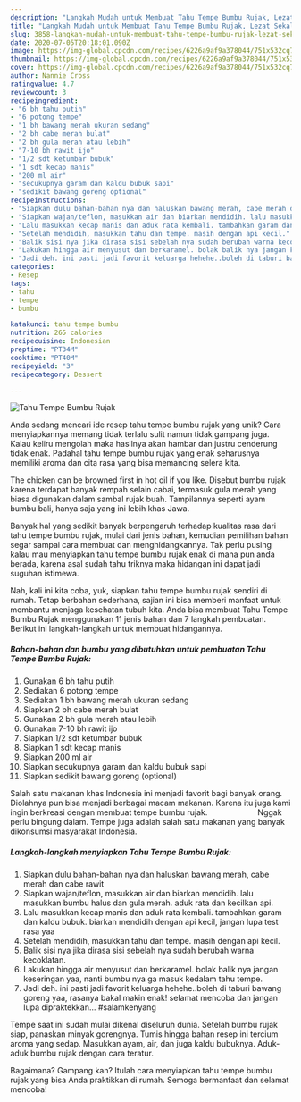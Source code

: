 ```yaml
---
description: "Langkah Mudah untuk Membuat Tahu Tempe Bumbu Rujak, Lezat Sekali"
title: "Langkah Mudah untuk Membuat Tahu Tempe Bumbu Rujak, Lezat Sekali"
slug: 3858-langkah-mudah-untuk-membuat-tahu-tempe-bumbu-rujak-lezat-sekali
date: 2020-07-05T20:18:01.090Z
image: https://img-global.cpcdn.com/recipes/6226a9af9a378044/751x532cq70/tahu-tempe-bumbu-rujak-foto-resep-utama.jpg
thumbnail: https://img-global.cpcdn.com/recipes/6226a9af9a378044/751x532cq70/tahu-tempe-bumbu-rujak-foto-resep-utama.jpg
cover: https://img-global.cpcdn.com/recipes/6226a9af9a378044/751x532cq70/tahu-tempe-bumbu-rujak-foto-resep-utama.jpg
author: Nannie Cross
ratingvalue: 4.7
reviewcount: 3
recipeingredient:
- "6 bh tahu putih"
- "6 potong tempe"
- "1 bh bawang merah ukuran sedang"
- "2 bh cabe merah bulat"
- "2 bh gula merah atau lebih"
- "7-10 bh rawit ijo"
- "1/2 sdt ketumbar bubuk"
- "1 sdt kecap manis"
- "200 ml air"
- "secukupnya garam dan kaldu bubuk sapi"
- "sedikit bawang goreng optional"
recipeinstructions:
- "Siapkan dulu bahan-bahan nya dan haluskan bawang merah, cabe merah dan cabe rawit"
- "Siapkan wajan/teflon, masukkan air dan biarkan mendidih. lalu masukkan bumbu halus dan gula merah. aduk rata dan kecilkan api."
- "Lalu masukkan kecap manis dan aduk rata kembali. tambahkan garam dan kaldu bubuk. biarkan mendidih dengan api kecil, jangan lupa test rasa yaa"
- "Setelah mendidih, masukkan tahu dan tempe. masih dengan api kecil."
- "Balik sisi nya jika dirasa sisi sebelah nya sudah berubah warna kecoklatan."
- "Lakukan hingga air menyusut dan berkaramel. bolak balik nya jangan keseringan yaa, nanti bumbu nya ga masuk kedalam tahu tempe."
- "Jadi deh. ini pasti jadi favorit keluarga hehehe..boleh di taburi bawang goreng yaa, rasanya bakal makin enak! selamat mencoba dan jangan lupa dipraktekkan... #salamkenyang"
categories:
- Resep
tags:
- tahu
- tempe
- bumbu

katakunci: tahu tempe bumbu 
nutrition: 265 calories
recipecuisine: Indonesian
preptime: "PT34M"
cooktime: "PT40M"
recipeyield: "3"
recipecategory: Dessert

---
```



![Tahu Tempe Bumbu Rujak](https://img-global.cpcdn.com/recipes/6226a9af9a378044/751x532cq70/tahu-tempe-bumbu-rujak-foto-resep-utama.jpg)

Anda sedang mencari ide resep tahu tempe bumbu rujak yang unik? Cara menyiapkannya memang tidak terlalu sulit namun tidak gampang juga. Kalau keliru mengolah maka hasilnya akan hambar dan justru cenderung tidak enak. Padahal tahu tempe bumbu rujak yang enak seharusnya memiliki aroma dan cita rasa yang bisa memancing selera kita.

The chicken can be browned first in hot oil if you like. Disebut bumbu rujak karena terdapat banyak rempah selain cabai, termasuk gula merah yang biasa digunakan dalam sambal rujak buah. Tampilannya seperti ayam bumbu bali, hanya saja yang ini lebih khas Jawa.

Banyak hal yang sedikit banyak berpengaruh terhadap kualitas rasa dari tahu tempe bumbu rujak, mulai dari jenis bahan, kemudian pemilihan bahan segar sampai cara membuat dan menghidangkannya. Tak perlu pusing kalau mau menyiapkan tahu tempe bumbu rujak enak di mana pun anda berada, karena asal sudah tahu triknya maka hidangan ini dapat jadi suguhan istimewa.


Nah, kali ini kita coba, yuk, siapkan tahu tempe bumbu rujak sendiri di rumah. Tetap berbahan sederhana, sajian ini bisa memberi manfaat untuk membantu menjaga kesehatan tubuh kita. Anda bisa membuat Tahu Tempe Bumbu Rujak menggunakan 11 jenis bahan dan 7 langkah pembuatan. Berikut ini langkah-langkah untuk membuat hidangannya.

<!--inarticleads1-->

##### Bahan-bahan dan bumbu yang dibutuhkan untuk pembuatan Tahu Tempe Bumbu Rujak:

1. Gunakan 6 bh tahu putih
1. Sediakan 6 potong tempe
1. Sediakan 1 bh bawang merah ukuran sedang
1. Siapkan 2 bh cabe merah bulat
1. Gunakan 2 bh gula merah atau lebih
1. Gunakan 7-10 bh rawit ijo
1. Siapkan 1/2 sdt ketumbar bubuk
1. Siapkan 1 sdt kecap manis
1. Siapkan 200 ml air
1. Siapkan secukupnya garam dan kaldu bubuk sapi
1. Siapkan sedikit bawang goreng (optional)


Salah satu makanan khas Indonesia ini menjadi favorit bagi banyak orang. Diolahnya pun bisa menjadi berbagai macam makanan. Karena itu juga kami ingin berkreasi dengan membuat tempe bumbu rujak. ⠀⠀⠀⠀⠀⠀⠀⠀ Nggak perlu bingung dalam. Tempe juga adalah salah satu makanan yang banyak dikonsumsi masyarakat Indonesia. 

<!--inarticleads2-->

##### Langkah-langkah menyiapkan Tahu Tempe Bumbu Rujak:

1. Siapkan dulu bahan-bahan nya dan haluskan bawang merah, cabe merah dan cabe rawit
1. Siapkan wajan/teflon, masukkan air dan biarkan mendidih. lalu masukkan bumbu halus dan gula merah. aduk rata dan kecilkan api.
1. Lalu masukkan kecap manis dan aduk rata kembali. tambahkan garam dan kaldu bubuk. biarkan mendidih dengan api kecil, jangan lupa test rasa yaa
1. Setelah mendidih, masukkan tahu dan tempe. masih dengan api kecil.
1. Balik sisi nya jika dirasa sisi sebelah nya sudah berubah warna kecoklatan.
1. Lakukan hingga air menyusut dan berkaramel. bolak balik nya jangan keseringan yaa, nanti bumbu nya ga masuk kedalam tahu tempe.
1. Jadi deh. ini pasti jadi favorit keluarga hehehe..boleh di taburi bawang goreng yaa, rasanya bakal makin enak! selamat mencoba dan jangan lupa dipraktekkan... #salamkenyang


Tempe saat ini sudah mulai dikenal diseluruh dunia. Setelah bumbu rujak siap, panaskan minyak gorengnya. Tumis hingga bahan resep ini tercium aroma yang sedap. Masukkan ayam, air, dan juga kaldu bubuknya. Aduk-aduk bumbu rujak dengan cara teratur. 

Bagaimana? Gampang kan? Itulah cara menyiapkan tahu tempe bumbu rujak yang bisa Anda praktikkan di rumah. Semoga bermanfaat dan selamat mencoba!
